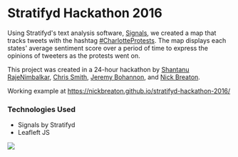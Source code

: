 # Stratifyd Hackathon 2016

Using Stratifyd's text analysis software, [Signals](http://www.stratifyd.com/Product.html#), we created a map that tracks tweets with the hashtag [#CharlotteProtests](https://twitter.com/search?q=%23CharlotteProtest%20since%3A2016-09-21%20until%3A2016-09-25&src=typd&lang=en). The map displays each states' average sentiment score over a period of time to express the opinions of tweeters as the protests went on.

This project was created in a 24-hour hackathon by [Shantanu RajeNimbalkar](https://github.com/dopeamine), [Chris Smith](https://github.com/Kirbstomper), [Jeremy Bohannon](https://github.com/jeremybohannon), and [Nick Breaton](https://github.com/nickbreaton).

Working example at https://nickbreaton.github.io/stratifyd-hackathon-2016/

### Technologies Used
- Signals by Stratifyd
- Leafleft JS

<a href="https://nickbreaton.github.io/stratifyd-hackathon-2016/">
  <image src="https://raw.githubusercontent.com/nickbreaton/stratifyd-hackathon-2016/master/.github/example.png" />
</a>


